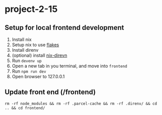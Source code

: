 # project-2-15

## Setup for local frontend development

1. Install nix
2. Setup nix to use [flakes](https://nixos.wiki/wiki/Flakes)
3. Install direnv
4. (optional) install [nix-direvn](https://github.com/nix-community/nix-direnv)
5. Run `devenv up`
6. Open a new tab in you terminal, and move into `frontend`
7. Run `npm run dev`
8. Open browser to 127.0.0.1

## Update front end (/frontend)

`rm -rf node_modules && rm -rf .parcel-cache && rm -rf .direnv/ && cd .. && cd frontend/`
